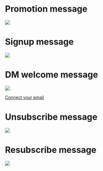 # Promotion message
<img src="https://jbmagination.com/RythmReleases/assets/newsletter1.png">

# Signup message
<img src="https://jbmagination.com/RythmReleases/assets/newsletter2.png">

# DM welcome message
<img src="https://jbmagination.com/RythmReleases/assets/newsletter3.png">

[Connect your email](https://rythm.fm/newsletter/subscribe)

# Unsubscribe message
<img src="https://jbmagination.com/RythmReleases/assets/newsletter4.png">

# Resubscribe message
<img src="https://jbmagination.com/RythmReleases/assets/newsletter5.png">
